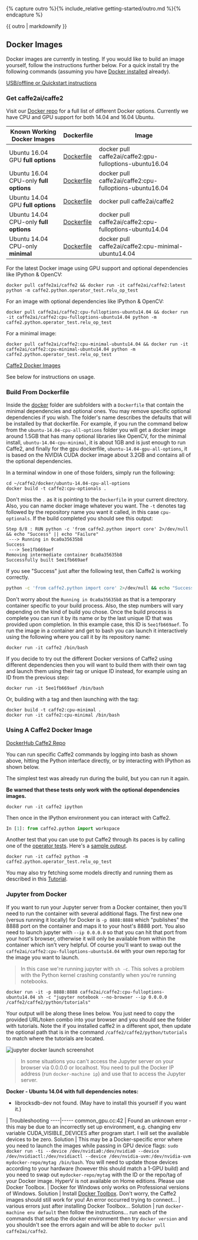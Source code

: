 {% capture outro %}{% include_relative getting-started/outro.md %}{% endcapture %}

{{ outro | markdownify }}

<block class="docker mac windows ubuntu" />

## Docker Images

Docker images are currently in testing. If you would like to build an image yourself, follow the instructions further below. For a quick install try the following commands (assuming you have [Docker installed](https://www.docker.com/products/overview) already).

[USB/offline or Quickstart instructions](docker-setup)

### Get caffe2ai/caffe2

Visit our [Docker repo](https://hub.docker.com/r/caffe2ai/caffe2) for a full list of different Docker options. Currently we have CPU and GPU support for both 14.04 and 16.04 Ubuntu.

| Known Working Docker Images | Dockerfile | Image
----|----|----
Ubuntu 16.04 GPU **full options** | [Dockerfile](https://github.com/caffe2/caffe2/blob/gh-pages/docker/ubuntu-16.04-gpu-all-options/Dockerfile) | docker pull caffe2ai/caffe2:gpu-fulloptions-ubuntu16.04
Ubuntu 16.04 CPU-only **full options** | [Dockerfile](https://github.com/caffe2/caffe2/blob/gh-pages/docker/ubuntu-16.04-cpu-all-options/Dockerfile) | docker pull caffe2ai/caffe2:cpu-fulloptions-ubuntu16.04
Ubuntu 14.04 GPU **full options** | [Dockerfile](https://github.com/caffe2/caffe2/blob/gh-pages/docker/ubuntu-14.04-gpu-all-options/Dockerfile) | docker pull caffe2ai/caffe2
Ubuntu 14.04 CPU-only **full options** | [Dockerfile](https://github.com/caffe2/caffe2/blob/gh-pages/docker/ubuntu-14.04-cpu-all-options/Dockerfile) | docker pull caffe2ai/caffe2:cpu-fulloptions-ubuntu14.04
Ubuntu 14.04 CPU-only **minimal** | [Dockerfile](https://github.com/caffe2/caffe2/blob/gh-pages/docker/ubuntu-14.04-cpu-minimal/Dockerfile) | docker pull caffe2ai/caffe2:cpu-minimal-ubuntu14.04

For the latest Docker image using GPU support and optional dependencies like IPython & OpenCV:

```
docker pull caffe2ai/caffe2 && docker run -it caffe2ai/caffe2:latest python -m caffe2.python.operator_test.relu_op_test
```

For an image with optional dependencies like IPython & OpenCV:

```
docker pull caffe2ai/caffe2:cpu-fulloptions-ubuntu14.04 && docker run -it caffe2ai/caffe2:cpu-fulloptions-ubuntu14.04 python -m caffe2.python.operator_test.relu_op_test
```

For a minimal image:

```
docker pull caffe2ai/caffe2:cpu-minimal-ubuntu14.04 && docker run -it caffe2ai/caffe2:cpu-minimal-ubuntu14.04 python -m caffe2.python.operator_test.relu_op_test
```

[Caffe2 Docker Images](https://hub.docker.com/r/caffe2ai/caffe2/tags/)

See below for instructions on usage.

### Build From Dockerfile

Inside the [docker](../docker) folder are subfolders with a `Dockerfile` that contain the minimal dependencies and optional ones. You may remove specific optional dependencies if you wish. The folder's name describes the defaults that will be installed by that dockerfile. For example, if you run the command below from the `ubuntu-14.04-cpu-all-options` folder you will get a docker image around 1.5GB that has many optional libraries like OpenCV, for the minimal install, `ubuntu-14.04-cpu-minimal`, it is about 1GB and is just enough to run Caffe2, and finally for the gpu dockerfile, `ubuntu-14.04-gpu-all-options`, it is based on the NVIDIA CUDA docker image about 3.2GB and contains all of the optional dependencies.

In a terminal window in one of those folders, simply run the following:

```
cd ~/caffe2/docker/ubuntu-14.04-cpu-all-options
docker build -t caffe2:cpu-optionals .
```

Don't miss the `.` as it is pointing to the `Dockerfile` in your current directory. Also, you can name docker image whatever you want. The `-t` denotes tag followed by the repository name you want it called, in this case `cpu-optionals`. If the build completed you should see this output:

```
Step 8/8 : RUN python -c 'from caffe2.python import core' 2>/dev/null && echo "Success" || echo "Failure"
 ---> Running in 0ca0a35635b8
Success
 ---> 5ee1fb669aef
Removing intermediate container 0ca0a35635b8
Successfully built 5ee1fb669aef
```

If you see "Success" just after the following test, then Caffe2 is working correctly.

```bash
python -c 'from caffe2.python import core' 2>/dev/null && echo "Success" || echo "Failure"
```

Don't worry about the `Running in 0ca0a35635b8` as that is a temporary container specific to your build process. Also, the step numbers will vary depending on the kind of build you chose.
Once the build process is complete you can run it by its name or by the last unique ID that was provided upon completion. In this example case, this ID is `5ee1fb669aef`. To run the image in a container and get to bash you can launch it interactively using the following where you call it by its repository name:

```
docker run -it caffe2 /bin/bash
```

If you decide to try out the different Docker versions of Caffe2 using different dependencies then you will want to build them with their own tag and launch them using their tag or unique ID instead, for example using an ID from the previous step:

```
docker run -it 5ee1fb669aef /bin/bash
```

Or, building with a tag and then launching with the tag:

```
docker build -t caffe2:cpu-minimal .
docker run -it caffe2:cpu-minimal /bin/bash
```

### Using A Caffe2 Docker Image

[DockerHub Caffe2 Repo](https://hub.docker.com/r/caffe2ai/caffe2)

You can run specific Caffe2 commands by logging into bash as shown above, hitting the Python interface directly, or by interacting with IPython as shown below.

The simplest test was already run during the build, but you can run it again.

**Be warned that these tests only work with the optional dependencies images.**

```
docker run -it caffe2 ipython
```

Then once in the IPython environment you can interact with Caffe2.

```python
In [1]: from caffe2.python import workspace
```

Another test that you can use to put Caffe2 through its paces is by calling one of the [operator tests](https://github.com/caffe2/caffe2/blob/master/caffe2/python/operator_test/relu_op_test.py). Here's a [sample output](https://gist.github.com/aaronmarkham/dcdb284065c9ea4569214bcb0ca3a858).

```
docker run -it caffe2 python -m caffe2.python.operator_test.relu_op_test
```

You may also try fetching some models directly and running them as described in this [Tutorial](../tutorials/Loading_Pretrained_Models.ipynb).

### Jupyter from Docker

If you want to run your Jupyter server from a Docker container, then you'll need to run the container with several additional flags. The first new one (versus running it locally) for Docker is `-p 8888:8888` which "publishes" the 8888 port on the container and maps it to your host's 8888 port. You also need to launch jupyter with `--ip 0.0.0.0` so that you can hit that port from your host's browser, otherwise it will only be available from within the container which isn't very helpful. Of course you'll want to swap out the `caffe2ai/caffe2:cpu-fulloptions-ubuntu14.04` with your own repo:tag for the image you want to launch.


> In this case we're running jupyter with `sh -c`. This solves a problem with the Python kernel crashing constantly when you're running notebooks.


```
docker run -it -p 8888:8888 caffe2ai/caffe2:cpu-fulloptions-ubuntu14.04 sh -c "jupyter notebook --no-browser --ip 0.0.0.0 /caffe2/caffe2/python/tutorials"
```

Your output will be along these lines below. You just need to copy the provided URL/token combo into your browser and you should see the folder with tutorials. Note the if you installed caffe2 in a different spot, then update the optional path that is in the command `/caffe2/caffe2/python/tutorials` to match where the tutorials are located.

![jupyter docker launch screenshot](../static/images/jupyter-docker-launch.png)

> In some situations you can't access the Jupyter server on your browser via 0.0.0.0 or localhost. You need to pull the Docker IP address (run `docker-machine ip`) and use that to access the Jupyter server.

**Docker - Ubuntu 14.04 with full dependencies notes:**

- librocksdb-dev not found. (May have to install this yourself if you want it.)

| Troubleshooting
----|-----
common_gpu.cc:42 | Found an unknown error - this may be due to an incorrectly set up environment, e.g. changing env variable CUDA_VISIBLE_DEVICES after program start. I will set the available devices to be zero.
Solution | This may be a Docker-specific error where you need to launch the images while passing in GPU device flags: `sudo docker run -ti --device /dev/nvidia0:/dev/nvidia0 --device /dev/nvidiactl:/dev/nvidiactl --device /dev/nvidia-uvm:/dev/nvidia-uvm mydocker-repo/mytag /bin/bash`. You will need to update those devices according to your hardware (however this should match a 1-GPU build) and you need to swap out `mydocker-repo/mytag` with the ID or the repo/tag of your Docker image.
HyperV is not available on Home editions. Please use Docker Toolbox. | Docker for Windows only works on Professional versions of Windows.
Solution | Install [Docker Toolbox](https://www.docker.com/products/docker-toolbox). Don't worry, the Caffe2 images should still work for you!
An error occurred trying to connect... | various errors just after installing Docker Toolbox...
Solution | run `docker-machine env default` then follow the instructions... run each of the commands that setup the docker environment then try `docker version` and you shouldn't see the errors again and will be able to `docker pull caffe2ai/caffe2`.
